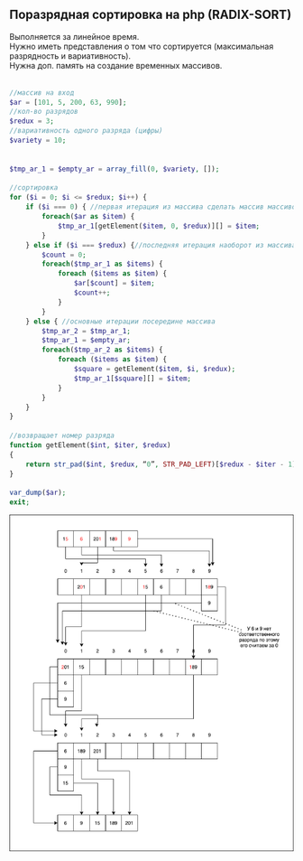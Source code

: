 ## Поразрядная сортировка на php (RADIX-SORT)
Выполняется за линейное время.  
Нужно иметь представления о том что сортируется (максимальная разрядность и вариативность).  
Нужна доп. память на создание временных массивов.  


```php

//массив на вход
$ar = [101, 5, 200, 63, 990];
//кол-во разрядов
$redux = 3;
//вариативность одного разряда (цифры)
$variety = 10;


$tmp_ar_1 = $empty_ar = array_fill(0, $variety, []);

//сортировка
for ($i = 0; $i <= $redux; $i++) {
    if ($i === 0) { //первая итерация из массива сделать массив массивов
        foreach($ar as $item) {
            $tmp_ar_1[getElement($item, 0, $redux)][] = $item;
        }
    } else if ($i === $redux) {//последняя итерация наоборот из массива массивов сделать массив
        $count = 0;
        foreach($tmp_ar_1 as $items) {
            foreach ($items as $item) {
                $ar[$count] = $item;
                $count++;
            }
        }
    } else { //основные итерации посередине массива
        $tmp_ar_2 = $tmp_ar_1;
        $tmp_ar_1 = $empty_ar;
        foreach($tmp_ar_2 as $items) {
            foreach ($items as $item) {
                $square = getElement($item, $i, $redux);
                $tmp_ar_1[$square][] = $item;
            }
        }
    }
}

//возвращает номер разряда
function getElement($int, $iter, $redux)
{
    return str_pad($int, $redux, “0”, STR_PAD_LEFT)[$redux - $iter - 1];
}

var_dump($ar);
exit;
```
  
  
![сортировка](src/radix_sort.png)
